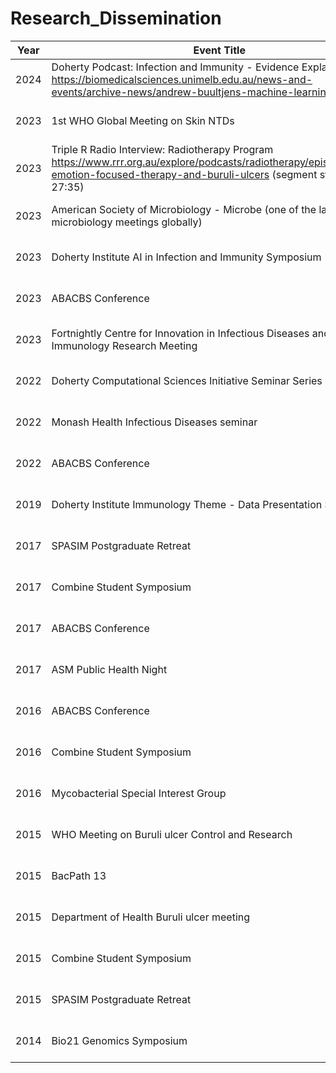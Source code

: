 # Research_Dissemination



| Year | Event Title                                               | Role                 |  Location             |
|------|-----------------------------------------------------------|----------------------|-----------------------|
| 2024 | Doherty Podcast: Infection and Immunity - Evidence Explained<br> https://biomedicalsciences.unimelb.edu.au/news-and-events/archive-news/andrew-buultjens-machine-learning | 🔴 **Invited interview**   | National<br>Melbourne, Australia|
| 2023 | 1st WHO Global Meeting on Skin NTDs                       | Oral presentation    | International<br>Geneva, Switzerland  |
| 2023 | Triple R Radio Interview: Radiotherapy Program <br>https://www.rrr.org.au/explore/podcasts/radiotherapy/episodes/6675-emotion-focused-therapy-and-buruli-ulcers (segment starts at 27:35)| 🔴 **Invited interview**    | National<br>Melbourne, Australia |
| 2023 | American Society of Microbiology - Microbe (one of the largest microbiology meetings globally) | Oral presentation    | International<br>Houston, TX, USA     |
| 2023 | Doherty Institute AI in Infection and Immunity Symposium | 🔴 **Invited presentation** | National<br>Melbourne, Australia |
| 2023 | ABACBS Conference                                         | Poster               | National<br>Brisbane, Australia  |
| 2023 | Fortnightly Centre for Innovation in Infectious Diseases and Immunology Research Meeting | Invited presentation | National<br>Geelong, Australia   |
| 2022 | Doherty Computational Sciences Initiative Seminar Series  | 🔴 **Invited presentation** | National<br>Melbourne, Australia |
| 2022 | Monash Health Infectious Diseases seminar                 | 🔴 **Invited presentation** | National<br>Melbourne, Australia |
| 2022 | ABACBS Conference                                         | Poster               | National<br>Melbourne, Australia |
| 2019 | Doherty Institute Immunology Theme - Data Presentation Series | 🔴 **Invited presentation** | National<br>Melbourne, Australia |
| 2017 | SPASIM Postgraduate Retreat                               | Oral presentation    | National<br>Lancefield, Australia |
| 2017 | Combine Student Symposium                                 | Oral presentation    | National<br>Adelaide, Australia  |
| 2017 | ABACBS Conference                                         | Poster               | National<br>Adelaide, Australia  |
| 2017 | ASM Public Health Night                                   | 🔴 **Invited presentation** | National<br>Melbourne, Australia |
| 2016 | ABACBS Conference                                         | Oral presentation    | National<br>Brisbane, Australia  |
| 2016 | Combine Student Symposium                                 | Poster               | National<br>Brisbane, Australia  |
| 2016 | Mycobacterial Special Interest Group                      | 🔴 **Invited presentation** | National<br>Melbourne, Australia |
| 2015 | WHO Meeting on Buruli ulcer Control and Research          | Oral presentation    | International<br>Geneva, Switzerland  |
| 2015 | BacPath 13                                                | Poster               | National<br>San Remo, Australia  |
| 2015 | Department of Health Buruli ulcer meeting                 | 🔴 **Invited presentation** | National<br>Melbourne, Australia |
| 2015 | Combine Student Symposium                                 | Poster               | National<br>Sydney, Australia    |
| 2015 | SPASIM Postgraduate Retreat                               | Oral presentation    | National<br>Lancefield, Australia |
| 2014 | Bio21 Genomics Symposium                                  | Oral presentation    | National<br>Melbourne, Australia |

